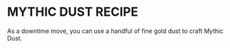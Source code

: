 # MYTHIC DUST RECIPE

As a downtime move, you can use a handful of fine gold dust to craft Mythic Dust.